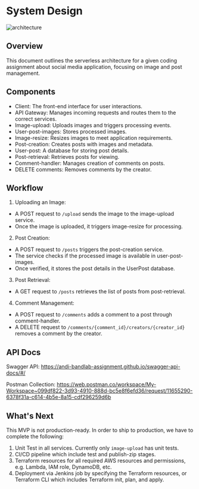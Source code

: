 # System Design

![architecture](https://github.com/andi-bandlab-assignment/.github/assets/10074400/79e6c628-ece5-4a5f-8178-ea1184e78a98)

## Overview
This document outlines the serverless architecture for a given coding assignment about social media application, 
focusing on image and post management.

## Components
- Client: The front-end interface for user interactions.
- API Gateway: Manages incoming requests and routes them to the correct services.
- Image-upload: Uploads images and triggers processing events.
- User-post-images: Stores processed images.
- Image-resize: Resizes images to meet application requirements.
- Post-creation: Creates posts with images and metadata.
- User-post: A database for storing post details.
- Post-retrieval: Retrieves posts for viewing.
- Comment-handler: Manages creation of comments on posts.
- DELETE comments: Removes comments by the creator.

## Workflow
1. Uploading an Image:
- A POST request to `/upload` sends the image to the image-upload service.
- Once the image is uploaded, it triggers image-resize for processing.

2. Post Creation:
- A POST request to `/posts` triggers the post-creation service.
- The service checks if the processed image is available in user-post-images.
- Once verified, it stores the post details in the UserPost database.

3. Post Retrieval:
- A GET request to `/posts` retrieves the list of posts from post-retrieval.

4. Comment Management:
- A POST request to `/comments` adds a comment to a post through comment-handler.
- A DELETE request to `/comments/{comment_id}/creators/{creator_id}` removes a comment by the creator.

## API Docs
Swagger API: https://andi-bandlab-assignment.github.io/swagger-api-docs/#/

Postman Collection: https://web.postman.co/workspace/My-Workspace~099df822-3d93-4910-888d-bc5e8f6efd36/request/11655290-6378f31a-c614-4b5e-8a15-cdf296259d6b

## What's Next
This MVP is not production-ready. In order to ship to production, we have to complete the following:
1. Unit Test in all services. Currently only `image-upload` has unit tests.
2. CI/CD pipeline which include test and publish-zip stages.
3. Terraform resources for all required AWS resources and permissions, e.g. Lambda, IAM role, DynamoDB, etc.
4. Deployment via Jenkins job by specifying the Terraform resources, or Terraform CLI which includes Terraform init, plan, and apply.